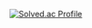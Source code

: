 [![Solved.ac Profile](http://mazassumnida.wtf/api/v2/generate_badge?boj=97gkswn)](https://solved.ac/97gkswn/)
